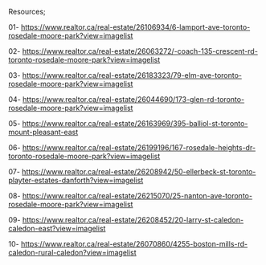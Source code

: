 Resources;


01-
https://www.realtor.ca/real-estate/26106934/6-lamport-ave-toronto-rosedale-moore-park?view=imagelist

02-
https://www.realtor.ca/real-estate/26063272/-coach-135-crescent-rd-toronto-rosedale-moore-park?view=imagelist

03-
https://www.realtor.ca/real-estate/26183323/79-elm-ave-toronto-rosedale-moore-park?view=imagelist

04-
https://www.realtor.ca/real-estate/26044690/173-glen-rd-toronto-rosedale-moore-park?view=imagelist

05-
https://www.realtor.ca/real-estate/26163969/395-balliol-st-toronto-mount-pleasant-east

06-
https://www.realtor.ca/real-estate/26199196/167-rosedale-heights-dr-toronto-rosedale-moore-park?view=imagelist

07-
https://www.realtor.ca/real-estate/26208942/50-ellerbeck-st-toronto-playter-estates-danforth?view=imagelist

08-
https://www.realtor.ca/real-estate/26215070/25-nanton-ave-toronto-rosedale-moore-park?view=imagelist

09-
https://www.realtor.ca/real-estate/26208452/20-larry-st-caledon-caledon-east?view=imagelist

10-
https://www.realtor.ca/real-estate/26070860/4255-boston-mills-rd-caledon-rural-caledon?view=imagelist
